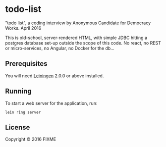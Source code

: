 # todo-list

"todo list", a coding interview by Anonymous Candidate for Democracy Works. April 2016

This is old-school, server-rendered HTML, with simple JDBC hitting a postgres database set-up outside the scope of this code. No react, no REST or micro-services, no Angular, no Docker for the db...

## Prerequisites

You will need [Leiningen][] 2.0.0 or above installed.

[leiningen]: https://github.com/technomancy/leiningen

## Running

To start a web server for the application, run:

    lein ring server

## License

Copyright © 2016 FIXME
